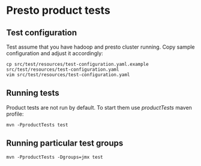 # Presto product tests

## Test configuration

Test assume that you have hadoop and presto cluster running. Copy sample configuration
and adjust it accordingly:

```
cp src/test/resources/test-configuration.yaml.example src/test/resources/test-configuration.yaml
vim src/test/resources/test-configuration.yaml
```

## Running tests

Product tests are not run by default. To start them use _productTests_ maven profile:

```
mvn -PproductTests test
```

## Running particular test groups

```
mvn -PproductTests -Dgroups=jmx test
```